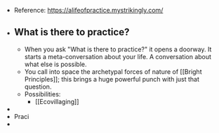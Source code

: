 - Reference: https://alifeofpractice.mystrikingly.com/
- ## What is there to practice?
	- When you ask "What is there to practice?" it opens a doorway. It starts a meta-conversation about your life. A conversation about what else is possible.
	- You call into space the archetypal forces of nature of [[Bright Principles]]; this brings a huge powerful punch with just that question.
	- Possibilities:
		- [[Ecovillaging]]
-
- Praci
-